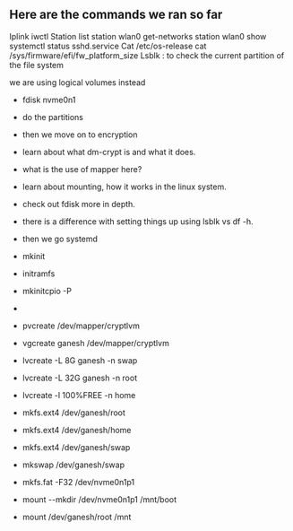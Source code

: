 ## Here are the commands we ran so far

Iplink
iwctl
Station list
station wlan0 get-networks
station wlan0 show
systemctl status sshd.service
Cat /etc/os-release
cat /sys/firmware/efi/fw_platform_size
Lsblk : to check the current partition of the file system

we are using logical volumes instead

- fdisk nvme0n1
- do the partitions
- then we move on to encryption
- learn about what dm-crypt is and what it does.
- what is the use of mapper here?
- learn about mounting, how it works in the linux system.
- check out fdisk more in depth.
- there is a difference with setting things up using lsblk vs df -h.
- then we go systemd
- mkinit
- initramfs
- mkinitcpio -P
-

- pvcreate /dev/mapper/cryptlvm
- vgcreate ganesh /dev/mapper/cryptlvm
- lvcreate -L 8G ganesh -n swap
- lvcreate -L 32G ganesh -n root
- lvcreate -l 100%FREE -n home

- mkfs.ext4 /dev/ganesh/root
- mkfs.ext4 /dev/ganesh/home
- mkfs.ext4 /dev/ganesh/swap
- mkswap /dev/ganesh/swap

- mkfs.fat -F32 /dev/nvme0n1p1
- mount --mkdir /dev/nvme0n1p1 /mnt/boot

- mount /dev/ganesh/root /mnt
